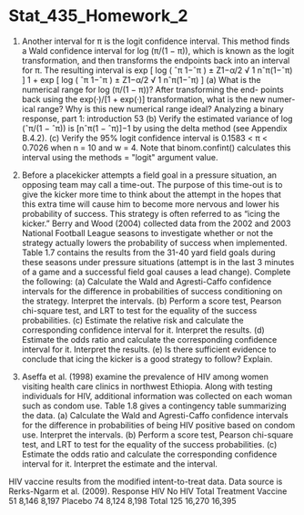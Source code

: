 # Stat_435_Homework_2

1) Another interval for π is the logit confidence interval. This method finds a Wald
confidence interval for log (π/(1 − π)), which is known as the logit transformation,
and then transforms the endpoints back into an interval for π. The resulting interval
is
exp
[
log
( ˆπ
1−ˆπ
)
± Z1−α/2
√ 1
nˆπ(1−ˆπ)
]
1 + exp
[
log
( ˆπ
1−ˆπ
)
± Z1−α/2
√ 1
nˆπ(1−ˆπ)
]
(a) What is the numerical range for log (π/(1 − π))? After transforming the end-
points back using the exp(·)/[1 + exp(·)] transformation, what is the new numer-
ical range? Why is this new numerical range ideal?
Analyzing a binary response, part 1: introduction 53
(b) Verify the estimated variance of log (ˆπ/(1 − ˆπ)) is [nˆπ(1 − ˆπ)]−1 by using the
delta method (see Appendix B.4.2).
(c) Verify the 95% logit confidence interval is 0.1583 < π < 0.7026 when n = 10 and
w = 4. Note that binom.confint() calculates this interval using the methods
= "logit" argument value.

2) Before a placekicker attempts a field goal in a pressure situation, an opposing team
may call a time-out. The purpose of this time-out is to give the kicker more time to
think about the attempt in the hopes that this extra time will cause him to become
more nervous and lower his probability of success. This strategy is often referred to
as “icing the kicker.” Berry and Wood (2004) collected data from the 2002 and 2003
National Football League seasons to investigate whether or not the strategy actually
lowers the probability of success when implemented. Table 1.7 contains the results
from the 31-40 yard field goals during these seasons under pressure situations (attempt
is in the last 3 minutes of a game and a successful field goal causes a lead change).
Complete the following:
(a) Calculate the Wald and Agresti-Caffo confidence intervals for the difference in
probabilities of success conditioning on the strategy. Interpret the intervals.
(b) Perform a score test, Pearson chi-square test, and LRT to test for the equality
of the success probabilities.
(c) Estimate the relative risk and calculate the corresponding confidence interval for
it. Interpret the results.
(d) Estimate the odds ratio and calculate the corresponding confidence interval for
it. Interpret the results.
(e) Is there sufficient evidence to conclude that icing the kicker is a good strategy to
follow? Explain.

3) Aseffa et al. (1998) examine the prevalence of HIV among women visiting health
care clinics in northwest Ethiopia. Along with testing individuals for HIV, additional
information was collected on each woman such as condom use. Table 1.8 gives a
contingency table summarizing the data.
(a) Calculate the Wald and Agresti-Caffo confidence intervals for the difference in
probabilities of being HIV positive based on condom use. Interpret the intervals.
(b) Perform a score test, Pearson chi-square test, and LRT to test for the equality
of the success probabilities.
(c) Estimate the odds ratio and calculate the corresponding confidence interval for
it. Interpret the estimate and the interval.

HIV vaccine results from the modified intent-to-treat data. Data source is
Rerks-Ngarm et al. (2009).
Response
HIV No HIV Total
Treatment Vaccine 51 8,146 8,197
Placebo 74 8,124 8,198
Total 125 16,270 16,395
